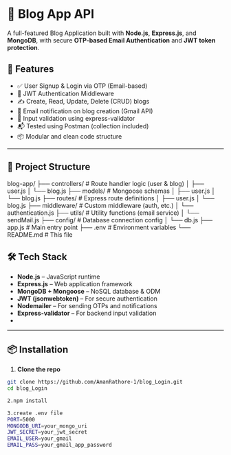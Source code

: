 # 📝 Blog App API

A full-featured Blog Application built with **Node.js**, **Express.js**, and **MongoDB**, with secure **OTP-based Email Authentication** and **JWT token protection**.

## 🚀 Features

- ✅ User Signup & Login via OTP (Email-based)
- 🔐 JWT Authentication Middleware
- ✍️ Create, Read, Update, Delete (CRUD) blogs
- 📧 Email notification on blog creation (Gmail API)
- 🧾 Input validation using express-validator
- 📬 Tested using Postman (collection included)
- 📦 Modular and clean code structure

---

## 📁 Project Structure
blog-app/
├── controllers/ # Route handler logic (user & blog)
│ ├── user.js
│ └── blog.js
├── models/ # Mongoose schemas
│ ├── user.js
│ └── blog.js
├── routes/ # Express route definitions
│ ├── user.js
│ └── blog.js
├── middleware/ # Custom middleware (auth, etc.)
│ └── authentication.js
├── utils/ # Utility functions (email service)
│ └── sendMail.js
├── config/ # Database connection config
│ └── db.js
├── app.js # Main entry point
├── .env # Environment variables
└── README.md # This file

## 🛠️ Tech Stack

- **Node.js** – JavaScript runtime
- **Express.js** – Web application framework
- **MongoDB + Mongoose** – NoSQL database & ODM
- **JWT (jsonwebtoken)** – For secure authentication
- **Nodemailer** – For sending OTPs and notifications
- **Express-validator** – For backend input validation
- 

---

## 📦 Installation

1. **Clone the repo**
```bash
git clone https://github.com/AmanRathore-1/blog_Login.git
cd blog_Login

2.npm install

3.create .env file
PORT=5000
MONGODB_URI=your_mongo_uri
JWT_SECRET=your_jwt_secret
EMAIL_USER=your_gmail
EMAIL_PASS=your_gmail_app_password



